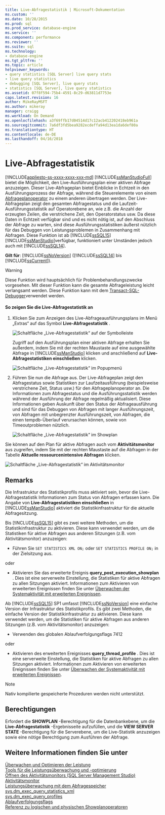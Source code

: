 ```yaml
---
title: Live-Abfragestatistik | Microsoft-Dokumentation
ms.custom: ''
ms.date: 10/28/2015
ms.prod: sql
ms.prod_service: database-engine
ms.service: ''
ms.component: performance
ms.reviewer: ''
ms.suite: sql
ms.technology:
- database-engine
ms.tgt_pltfrm: ''
ms.topic: article
helpviewer_keywords:
- query statistics [SQL Server] live query stats
- live query statistics
- debugging [SQL Server], live query stats
- statistics [SQL Server], live query statistics
ms.assetid: 07f8f594-75b4-4591-8c29-d63811d7753e
caps.latest.revision: 16
author: MikeRayMSFT
ms.author: mikeray
manager: craigg
ms.workload: On Demand
ms.openlocfilehash: a3f69ffb17d04514d17c12acb412202418eb961a
ms.sourcegitcommit: 7a6df3fd5bea9282ecdeffa94d13ea1da6def80a
ms.translationtype: HT
ms.contentlocale: de-DE
ms.lasthandoff: 04/16/2018
---
```

# <a name="live-query-statistics"></a>Live-Abfragestatistik
[!INCLUDE[appliesto-ss-xxxx-xxxx-xxx-md](../../includes/appliesto-ss-xxxx-xxxx-xxx-md.md)]
  [!INCLUDE[ssManStudioFull](../../includes/ssmanstudiofull-md.md)] bietet die Möglichkeit, den Live-Ausführungsplan einer aktiven Abfrage anzuzeigen. Dieser Live-Abfrageplan bietet Einblicke in Echtzeit in den Ausführungsprozess der Abfrage, während die Steuerelemente von einem [Abfrageplanoperator](../../relational-databases/showplan-logical-and-physical-operators-reference.md) zu einem anderen übertragen werden. Der Live-Abfrageplan zeigt den gesamten Abfragestatus und die Laufzeit-Ausführungsstatistik auf Operatorebene an, wie z.B. die Anzahl der erzeugten Zeilen, die verstrichene Zeit, den Operatorstatus usw. Da diese Daten in Echtzeit verfügbar sind und es nicht nötig ist, auf den Abschluss der Abfrage zu warten, sind diese Ausführungsstatistiken äußerst nützlich für das Debuggen von Leistungsproblemen in Zusammenhang mit Abfragen. Diese Funktion ist ab [!INCLUDE[ssSQL15](../../includes/sssql15-md.md)] [!INCLUDE[ssManStudio](../../includes/ssmanstudio-md.md)]verfügbar, funktioniert unter Umständen jedoch auch mit [!INCLUDE[ssSQL14](../../includes/sssql14-md.md)].  
  
**Gilt für**: [!INCLUDE[ssNoVersion](../../includes/ssnoversion-md.md)] ([!INCLUDE[ssSQL14](../../includes/sssql14-md.md)] bis [!INCLUDE[ssCurrent](../../includes/sscurrent-md.md)]).  
  
> [!WARNING]  
> Diese Funktion wird hauptsächlich für Problembehandlungszwecke vorgesehen. Mit dieser Funktion kann die gesamte Abfrageleistung leicht verlangsamt werden. Diese Funktion kann mit dem [Transact-SQL-Debugger](../../relational-databases/scripting/configure-firewall-rules-before-running-the-tsql-debugger.md)verwendet werden.  
  
#### <a name="to-view-live-query-statistics"></a>So zeigen Sie die Live-Abfragestatistik an  
  
1.  Klicken Sie zum Anzeigen des Live-Abfrageausführungsplans im Menü „Extras“ auf das Symbol **Live-Abfragestatistik** .  
  
     ![Schaltfläche „Live-Abfragestatistik“ auf der Symbolleiste](../../relational-databases/performance/media/livequerystatstoolbar.png "Schaltfläche „Live-Abfragestatistik“ auf der Symbolleiste")  
  
     Zugriff auf den Ausführungsplan einer aktiven Abfrage erhalten Sie außerdem, indem Sie mit der rechten Maustaste auf eine ausgewählte Abfrage in [!INCLUDE[ssManStudio](../../includes/ssmanstudio-md.md)] klicken und anschließend auf **Live-Abfragestatistiken einschließen** klicken.  
  
     ![Schaltfläche „Live-Abfragestatistik“ im Popupmenü](../../relational-databases/performance/media/livequerystatsmenu.png "Schaltfläche „Live-Abfragestatistik“ im Popupmenü")  
  
2.  Führen Sie nun die Abfrage aus. Der Live-Abfrageplan zeigt den Abfragestatus sowie Statistiken zur Laufzeitausführung (beispielsweise verstrichene Zeit, Status usw.) für den Abfrageplanoperator an. Die Informationen zum Abfragestatus und die Ausführungsstatistik werden während der Ausführung der Abfrage regelmäßig aktualisiert. Diese Informationen geben Auskunft über den Status der Abfrageausführung und sind für das Debuggen von Abfragen mit langer Ausführungszeit, von Abfragen mit unbegrenzter Ausführungszeit, von Abfragen, die einen tempdb-Überlauf verursachen können, sowie von Timeoutproblemen nützlich.  
  
     ![Schaltfläche „Live-Abfragestatistik“ im Showplan](../../relational-databases/performance/media/livequerystatsplan.png "Schaltfläche „Live-Abfragestatistik“ im Showplan")  
  
 Sie können auf den Plan für aktive Abfragen auch vom **Aktivitätsmonitor** aus zugreifen, indem Sie mit der rechten Maustaste auf die Abfragen in der Tabelle **Aktuelle ressourcenintensive Abfragen** klicken.  
  
 ![Schaltfläche „Live-Abfragestatistik“ im Aktivitätsmonitor](../../relational-databases/performance/media/livequerystatsactmon.png "Schaltfläche „Live-Abfragestatistik“ im Aktivitätsmonitor")  
  
## <a name="remarks"></a>Remarks  
 Die Infrastruktur des Statistikprofils muss aktiviert sein, bevor die Live-Abfragestatistik Informationen zum Status von Abfragen erfassen kann. Die Angabe von **Live-Abfragestatistiken einschließen** in [!INCLUDE[ssManStudio](../../includes/ssmanstudio-md.md)] aktiviert die Statistikinfrastruktur für die aktuelle Abfragesitzung. 
 
Bis [!INCLUDE[ssSQL15](../../includes/sssql15-md.md)] gibt es zwei weitere Methoden, um die Statistikinfrastruktur zu aktivieren. Diese kann verwendet werden, um die Statistiken für aktive Abfragen aus anderen Sitzungen (z.B. vom Aktivitätsmonitor) anzuzeigen:  
  
-   Führen Sie `SET STATISTICS XML ON;` oder `SET STATISTICS PROFILE ON;` in der Zielsitzung aus.  
  
 oder  
  
-   Aktivieren Sie das erweiterte Ereignis **query_post_execution_showplan** . Dies ist eine serverweite Einstellung, die Statistiken für aktive Abfragen zu allen Sitzungen aktiviert. Informationen zum Aktivieren von erweiterten Ereignissen finden Sie unter [Überwachen der Systemaktivität mit erweiterten Ereignissen](../../relational-databases/extended-events/monitor-system-activity-using-extended-events.md).  

Ab [!INCLUDE[ssSQL15](../../includes/sssql15-md.md)] SP1 umfasst [!INCLUDE[ssNoVersion](../../includes/ssnoversion-md.md)] eine einfache Version der Infrastruktur des Statistikprofils. Es gibt zwei Methoden, die einfache Version der Statistikinfrastruktur zu aktivieren. Diese kann verwendet werden, um die Statistiken für aktive Abfragen aus anderen Sitzungen (z.B. vom Aktivitätsmonitor) anzuzeigen:

-   Verwenden des globalen Ablaufverfolgungsflags 7412  
  
 oder  
  
-   Aktivieren des erweiterten Ereignisses **query_thread_profile** . Dies ist eine serverweite Einstellung, die Statistiken für aktive Abfragen zu allen Sitzungen aktiviert. Informationen zum Aktivieren von erweiterten Ereignissen finden Sie unter [Überwachen der Systemaktivität mit erweiterten Ereignissen](../../relational-databases/extended-events/monitor-system-activity-using-extended-events.md).
  
 > [!NOTE]
 > Nativ kompilierte gespeicherte Prozeduren werden nicht unterstützt.  
  
## <a name="permissions"></a>Berechtigungen  
 Erfordert die **SHOWPLAN** -Berechtigung für die Datenbankebene, um die **Live-Abfragestatistik** -Ergebnisseite aufzufüllen, und die **VIEW SERVER STATE** -Berechtigung für die Serverebene, um die Live-Statistik anzuzeigen sowie eine nötige Berechtigung zum Ausführen der Abfrage.  
  
## <a name="see-also"></a>Weitere Informationen finden Sie unter  
 [Überwachen und Optimieren der Leistung](../../relational-databases/performance/monitor-and-tune-for-performance.md)     
 [Tools für die Leistungsüberwachung und -optimierung](../../relational-databases/performance/performance-monitoring-and-tuning-tools.md)     
 [Öffnen des Aktivitätsmonitors &#40;SQL Server Management Studio&#41;](../../relational-databases/performance-monitor/open-activity-monitor-sql-server-management-studio.md)     
 [Aktivitätsmonitor](../../relational-databases/performance-monitor/activity-monitor.md)     
 [Leistungsüberwachung mit dem Abfragespeicher](../../relational-databases/performance/monitoring-performance-by-using-the-query-store.md)     
 [sys.dm_exec_query_statistics_xml](../../relational-databases/system-dynamic-management-views/sys-dm-exec-query-statistics-xml-transact-sql.md)     
 [sys.dm_exec_query_profiles](../../relational-databases/system-dynamic-management-views/sys-dm-exec-query-profiles-transact-sql.md)     
 [Ablaufverfolgungsflags](../../t-sql/database-console-commands/dbcc-traceon-trace-flags-transact-sql.md)    
 [Referenz zu logischen und physischen Showplanoperatoren](../../relational-databases/showplan-logical-and-physical-operators-reference.md)
